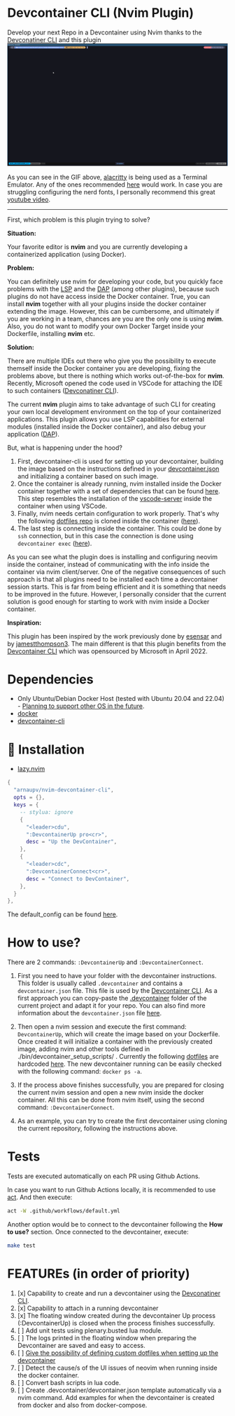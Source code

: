 # Devcontainer CLI (Nvim Plugin)

Develop your next Repo in a Devcontainer using Nvim thanks to the [Devconatiner CLI](https://github.com/devcontainers/cli) and this plugin
![](doc/gifs/nvim_devcontainer_cli-description.gif)

As you can see in the GIF above, [alacritty](https://github.com/alacritty/alacritty) is being used as a Terminal Emulator. Any of the ones recommended [here](https://www.lazyvim.org/) would work. In case you are struggling configuring the nerd fonts, I personally recommend this great [youtube video](https://www.youtube.com/watch?v=mQdB_kHyZn8&t=182s).

---

First, which problem is this plugin trying to solve?

**Situation:**

Your favorite editor is **nvim** and you are currently developing a containerized application (using Docker).

**Problem:**

You can definitely use nvim for developing your code, but you quickly face problems with the [LSP](https://microsoft.github.io/language-server-protocol/) and the [DAP](https://microsoft.github.io/debug-adapter-protocol/) (among other plugins), because such plugins do not have access inside the Docker container. True, you can install **nvim** together with all your plugins inside the docker container extending the image. However, this can be cumbersome, and ultimately if you are working in a team, chances are you are the only one is using **nvim**. Also, you do not want to modify your own Docker Target inside your Dockerfile, installing **nvim** etc.

**Solution:**

There are multiple IDEs out there who give you the possibility to execute themself inside the Docker container you are developing, fixing the problems above, but there is nothing which works out-of-the-box for **nvim**. Recently, Microsoft opened the code used in VSCode for attaching the IDE to such containers ([Devconatiner CLI](https://github.com/devcontainers/cli)).

The current **nvim** plugin aims to take advantage of such CLI for creating your own local development environment on the top of your containerized applications. This plugin allows you use LSP capabilities for external modules (installed inside the Docker container), and also debug your application ([DAP](https://microsoft.github.io/debug-adapter-protocol/)).

But, what is happening under the hood?

1. First, devcontainer-cli is used for setting up your devcontainer, building the image based on the instructions defined in your [devcontainer.json](.devcontainer/devcontainer.json) and initializing a container based on such image.
1. Once the container is already running, nvim installed inside the Docker container together with a set of dependencies that can be found [here](https://github.com/arnaupv/nvim-devcontainer-cli/blob/main/bin/devcontainer_setup_scripts/root_setup.sh). This step resembles the installation of the [vscode-server](https://code.visualstudio.com/docs/devcontainers/containers) inside the container when using VSCode.
1. Finally, nvim needs certain configuration to work properly. That's why the following [dotfiles repo](https://github.com/arnaupv/dotfiles) is cloned inside the container ([here](https://github.com/arnaupv/nvim-devcontainer-cli/blob/main/bin/devcontainer_setup_scripts/none_root_setup.sh#L6)).
1. The last step is connecting inside the container. This could be done by `ssh` connection, but in this case the connection is done using `devcontainer exec` ([here](https://github.com/arnaupv/nvim-devcontainer-cli/blob/main/bin/connect_to_devcontainer.sh)).

As you can see what the plugin does is installing and configuring neovim inside the container, instead of communicating with the info inside the container via nvim client/server. One of the negative consequences of such approach is that all plugins need to be installed each time a devcontainer session starts. This is far from being efficient and it is something that needs to be improved in the future. However, I personally consider that the current solution is good enough for starting to work with nvim inside a Docker container.

**Inspiration:**

This plugin has been inspired by the work previously done by [esensar](https://github.com/esensar/nvim-dev-container) and by [jamestthompson3](https://github.com/jamestthompson3/nvim-remote-containers). The main different is that this plugin benefits from the [Devcontainer CLI](https://github.com/devcontainers/cli) which was opensourced by Microsoft in April 2022.

# Dependencies

- Only Ubuntu/Debian Docker Host (tested with Ubuntu 20.04 and 22.04) - [Planning to support other OS in the future](https://github.com/arnaupv/nvim-devcontainer-cli/issues/5).
- [docker](https://docs.docker.com/get-docker/)
- [devcontainer-cli](https://github.com/devcontainers/cli#npm-install)

# 🔧 Installation

- [lazy.nvim](https://github.com/folke/lazy.nvim)

```lua
{
  "arnaupv/nvim-devcontainer-cli",
  opts = {},
  keys = {
    -- stylua: ignore
    {
      "<leader>cdu",
      ":DevcontainerUp pro<cr>",
      desc = "Up the DevContainer",
    },
    {
      "<leader>cdc",
      ":DevcontainerConnect<cr>",
      desc = "Connect to DevContainer",
    },
  }
},
```

The default_config can be found [here](./lua/devcontainer_cli/config/init.lua).

# How to use?

There are 2 commands: `:DevcontainerUp` and `:DevcontainerConnect`.

1. First you need to have your folder with the devcontainer instructions. This folder is usually called `.devcontainer` and contains a `devcontainer.json` file. This file is used by the [Devcontainer CLI](https://github.com/devcontainers/cli). As a first approach you can copy-paste the [.devcontainer](.devcontainer/devcontainer.json) folder of the current project and adapt it for your repo. You can also find more information about the `devcontainer.json` file [here](https://code.visualstudio.com/docs/remote/devcontainerjson-reference).

1. Then open a nvim session and execute the first command: `DevcontainerUp`, which will create the image based on your Dockerfile. Once created it will initialize a container with the previously created image, adding nvim and other tools defined in ./bin/devcontainer_setup_scripts/ . Currently the following [dotfiles](https://github.com/arnaupv/dotfiles) are hardcoded [here](./bin/devcontainer_setup_scripts/none_root_setup.sh). The new devcontainer running can be easily checked with the following command: `docker ps -a`.

1. If the process above finishes successfully, you are prepared for closing the current nvim session and open a new nvim inside the docker container. All this can be done from nvim itself, using the second command: `:DevcontainerConnect`.

1. As an example, you can try to create the first devcontainer using cloning the current repository, following the instructions above.

# Tests

Tests are executed automatically on each PR using Github Actions.

In case you want to run Github Actions locally, it is recommended to use [act](https://github.com/nektos/act#installation).
And then execute:

```bash
act -W .github/workflows/default.yml
```

Another option would be to connect to the devcontainer following the **How to use?** section.
Once connected to the devcontainer, execute:

```bash
make test
```

# FEATUREs (in order of priority)

1. [x] Capability to create and run a devcontainer using the [Devconatiner CLI](https://github.com/devcontainers/cli).
1. [x] Capability to attach in a running devcontainer
1. [x] The floating window created during the devcontainer Up process (:DevcontainerUp<cr>) is closed when the process finishes successfully.
1. [ ] Add unit tests using plenary.busted lua module.
1. [ ] The logs printed in the floating window when preparing the Devcontainer are saved and easy to access.
1. [ ] [Give the possibility of defining custom dotfiles when setting up the devcontainer](https://github.com/arnaupv/nvim-devcontainer-cli/issues/1)
1. [ ] Detect the cause/s of the UI issues of neovim when running inside the docker container.
1. [ ] Convert bash scripts in lua code.
1. [ ] Create .devcontainer/devcontainer.json template automatically via a nvim command. Add examples for when the devcontainer is created from docker and also from docker-compose.
